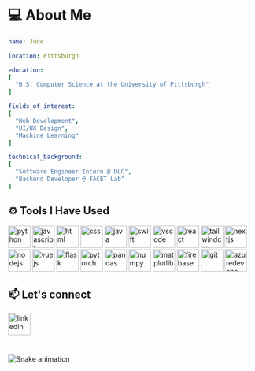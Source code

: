 # 💻 About Me

```yaml
name: Jude

location: Pittsburgh

education:
[
  "B.S. Computer Science at the University of Pittsburgh"
]

fields_of_interest:
[
  "Web Development",
  "UI/UX Design",
  "Machine Learning"
]

technical_background:
[
  "Software Engineer Intern @ DLC",
  "Backend Developer @ FACET Lab"
]
```

## ⚙️ Tools I Have Used
<p align="left">

<!-- LANGUAGES -->
<img src="https://cdn.jsdelivr.net/gh/devicons/devicon@latest/icons/python/python-original.svg" alt="python" width="45" height="45"/>

<img src="https://cdn.jsdelivr.net/gh/devicons/devicon@latest/icons/javascript/javascript-original.svg" alt="javascript" width="45" height="45"/>

<img src="https://cdn.jsdelivr.net/gh/devicons/devicon@latest/icons/html5/html5-original.svg" alt="html" width="45" height="45"/>

<img src="https://cdn.jsdelivr.net/gh/devicons/devicon@latest/icons/css3/css3-original.svg" alt="css" width="45" height="45"/>

<img src="https://cdn.jsdelivr.net/gh/devicons/devicon@latest/icons/java/java-original.svg" alt="java" width="45" height="45"/>

<img src="https://cdn.jsdelivr.net/gh/devicons/devicon@latest/icons/swift/swift-original.svg" alt="swift" width="45" height="45"/>

<!-- IDE -->
<img src="https://cdn.jsdelivr.net/gh/devicons/devicon/icons/vscode/vscode-original.svg" alt="vscode" width="45" height="45"/>

<!-- FRAMEWORKS -->
<img src="https://cdn.jsdelivr.net/gh/devicons/devicon@latest/icons/react/react-original.svg" alt="react" width="45" height="45"/>

<img src="https://cdn.jsdelivr.net/gh/devicons/devicon@latest/icons/tailwindcss/tailwindcss-original-wordmark.svg" alt="tailwindcss" width="45" height="45"/>          

<img src="https://cdn.jsdelivr.net/gh/devicons/devicon@latest/icons/nextjs/nextjs-original.svg" alt="nextjs" width="45" height="45"/>

<img src="https://cdn.jsdelivr.net/gh/devicons/devicon@latest/icons/nodejs/nodejs-original.svg" alt="nodejs" width="45" height="45"/> 

<img src="https://cdn.jsdelivr.net/gh/devicons/devicon@latest/icons/vuejs/vuejs-original.svg" alt="vuejs" width="45" height="45"/>    

<img src="https://cdn.jsdelivr.net/gh/devicons/devicon@latest/icons/flask/flask-original.svg" alt="flask" width="45" height="45"/>          


<!-- LIBRARIES -->
<img src="https://cdn.jsdelivr.net/gh/devicons/devicon@latest/icons/pytorch/pytorch-original.svg" alt="pytorch" width="45" height="45"/>          

<img src="https://cdn.jsdelivr.net/gh/devicons/devicon@latest/icons/pandas/pandas-original.svg" alt="pandas" width="45" height="45"/>

<img src="https://cdn.jsdelivr.net/gh/devicons/devicon@latest/icons/numpy/numpy-original.svg" alt="numpy" width="45" height="45"/>


<img src="https://cdn.jsdelivr.net/gh/devicons/devicon@latest/icons/matplotlib/matplotlib-original.svg" alt="matplotlib" width="45" height="45"/>
          

<img src="https://cdn.jsdelivr.net/gh/devicons/devicon@latest/icons/firebase/firebase-original.svg" alt="firebase" width="45" height="45"/>
          
<!-- DEVELOPER TOOLS -->
<img src="https://cdn.jsdelivr.net/gh/devicons/devicon@latest/icons/git/git-original.svg" alt="git" width="45" height="45"/>

<img src="https://cdn.jsdelivr.net/gh/devicons/devicon@latest/icons/azuredevops/azuredevops-original.svg" alt="azuredevops" width="45" height="45"/>
          
</p>
  
## 📫 Let's connect  

<a href="https://www.linkedin.com/in/jude-gilligan/">
  <img src="https://cdn.jsdelivr.net/gh/devicons/devicon@latest/icons/linkedin/linkedin-original.svg" alt="linkedin" width="45" height="45" />
</a>

#

![Snake animation](https://github.com/judecoe/judecoe/blob/output/github-contribution-grid-snake.svg)
